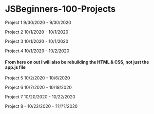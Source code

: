 # JSBeginners-100-Projects

Project 1 9/30/2020 - 9/30/2020

Project 2 10/1/2020 - 10/1/2020

Project 3 10/1/2020 - 10/1/2020

Project 4 10/1/2020 - 10/2/2020

#### From here on out I will also be rebuilding the HTML & CSS, not just the app.js file

Project 5 10/2/2020 - 10/6/2020

Project 6 10/7/2020 - 10/19/2020

Project 7 10/20/2020 - 10/22/2020

Project 8 - 10/22/2020 - ??/??/2020
